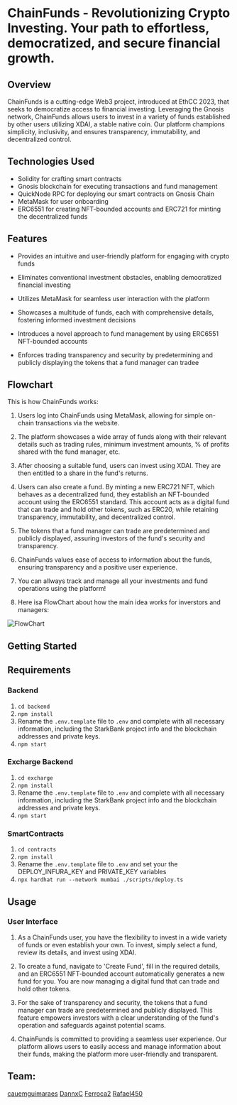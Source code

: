 # ChainFunds - Revolutionizing Crypto Investing. Your path to effortless, democratized, and secure financial growth. 


## Overview

ChainFunds is a cutting-edge Web3 project, introduced at EthCC 2023, that seeks to democratize access to financial investing. Leveraging the Gnosis network, ChainFunds allows users to invest in a variety of funds established by other users utilizing XDAI, a stable native coin. Our platform champions simplicity, inclusivity, and ensures transparency, immutability, and decentralized control.

## Technologies Used
* Solidity for crafting smart contracts
* Gnosis blockchain for executing transactions and fund management
* QuickNode RPC for deploying our smart contracts on Gnosis Chain
* MetaMask for user onboarding
* ERC6551 for creating NFT-bounded accounts and ERC721 for minting the decentralized funds


## Features
*  Provides an intuitive and user-friendly platform for engaging with crypto funds

*  Eliminates conventional investment obstacles, enabling democratized financial investing

*  Utilizes MetaMask for seamless user interaction with the platform

*  Showcases a multitude of funds, each with comprehensive details, fostering informed investment decisions

*  Introduces a novel approach to fund management by using ERC6551 NFT-bounded accounts

*  Enforces trading transparency and security by predetermining and publicly displaying the tokens that a fund manager can tradee


## Flowchart
This is how ChainFunds works:

1. Users log into ChainFunds using MetaMask, allowing for simple on-chain transactions via the website.

2. The platform showcases a wide array of funds along with their relevant details such as trading rules, minimum investment amounts, % of profits shared with the fund manager, etc.

3. After choosing a suitable fund, users can invest using XDAI. They are then entitled to a share in the fund's returns.

4. Users can also create a fund. By minting a new ERC721 NFT, which behaves as a decentralized fund, they establish an NFT-bounded account using the ERC6551 standard. This account acts as a digital fund that can trade and hold other tokens, such as ERC20, while retaining transparency, immutability, and decentralized control.

5. The tokens that a fund manager can trade are predetermined and publicly displayed, assuring investors of the fund's security and transparency.

6. ChainFunds values ease of access to information about the funds, ensuring transparency and a positive user experience.

7. You can allways track and manage all your investments and fund operations using the platform!

8. Here isa FlowChart about how the main idea works for inverstors and managers:

![FlowChart](https://github.com/Rafael450/ETHParis/assets/101767386/b0a16ec4-9f08-451a-bc05-46049489d686)








## Getting Started
## Requirements
### Backend 
1. `cd backend`
2. `npm install`
3. Rename the `.env.template` file to `.env` and complete with all necessary information, including the StarkBank project info and the blockchain addresses and private keys.
4. `npm start`
### Excharge Backend 
1. `cd excharge`
2. `npm install`
3. Rename the `.env.template` file to `.env` and complete with all necessary information, including the StarkBank project info and the blockchain addresses and private keys.
4. `npm start`
### SmartContracts
1. `cd contracts`
2. `npm install`
3. Rename the `.env.template` file to `.env` and set your the DEPLOY_INFURA_KEY and PRIVATE_KEY variables
4. `npx hardhat run --network mumbai ./scripts/deploy.ts`


## Usage
### User Interface
1. As a ChainFunds user, you have the flexibility to invest in a wide variety of funds or even establish your own. To invest, simply select a fund, review its details, and invest using XDAI.

2. To create a fund, navigate to 'Create Fund', fill in the required details, and an ERC6551 NFT-bounded account automatically generates a new fund for you. You are now managing a digital fund that can trade and hold other tokens.

3. For the sake of transparency and security, the tokens that a fund manager can trade are predetermined and publicly displayed. This feature empowers investors with a clear understanding of the fund's operation and safeguards against potential scams.

4. ChainFunds is committed to providing a seamless user experience. Our platform allows users to easily access and manage information about their funds, making the platform more user-friendly and transparent.


## Team:
[cauemguimaraes](https://github.com/cauemguimaraes)
[DannxC](https://github.com/DannxC)
[Ferroca2](https://github.com/Ferroca2)
[Rafael450](https://github.com/Rafael450)
